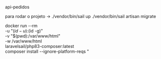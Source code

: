
 api-pedidos


para rodar o projeto ->
./vendor/bin/sail up
./vendor/bin/sail artisan migrate



docker run --rm \
    -u "$(id -u):$(id -g)" \
    -v "$(pwd):/var/www/html" \
    -w /var/www/html \
    laravelsail/php83-composer:latest \
    composer install --ignore-platform-reqs
"